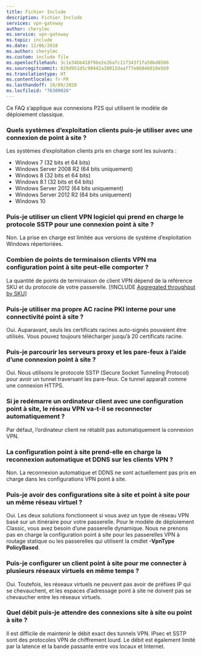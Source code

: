 ```yaml
---
title: Fichier Include
description: Fichier Include
services: vpn-gateway
author: cherylmc
ms.service: vpn-gateway
ms.topic: include
ms.date: 12/06/2018
ms.author: cherylmc
ms.custom: include file
ms.openlocfilehash: 3c1e34bb418f9be2e26afc117343f1fa50bd8566
ms.sourcegitcommit: 829d951d5c90442a38012daaf77e86046018e5b9
ms.translationtype: HT
ms.contentlocale: fr-FR
ms.lasthandoff: 10/09/2020
ms.locfileid: "76309026"
---
```

Ce FAQ s’applique aux connexions P2S qui utilisent le modèle de déploiement classique.

### <a name="what-client-operating-systems-can-i-use-with-point-to-site"></a>Quels systèmes d’exploitation clients puis-je utiliser avec une connexion de point à site ?

Les systèmes d’exploitation clients pris en charge sont les suivants :

* Windows 7 (32 bits et 64 bits)
* Windows Server 2008 R2 (64 bits uniquement)
* Windows 8 (32 bits et 64 bits)
* Windows 8.1 (32 bits et 64 bits)
* Windows Server 2012 (64 bits uniquement)
* Windows Server 2012 R2 (64 bits uniquement)
* Windows 10

### <a name="can-i-use-any-software-vpn-client-that-supports-sstp-for-point-to-site"></a>Puis-je utiliser un client VPN logiciel qui prend en charge le protocole SSTP pour une connexion point à site ?

Non. La prise en charge est limitée aux versions de système d’exploitation Windows répertoriées.

### <a name="how-many-vpn-client-endpoints-can-exist-in-my-point-to-site-configuration"></a>Combien de points de terminaison clients VPN ma configuration point à site peut-elle comporter ?

La quantité de points de terminaison de client VPN dépend de la référence SKU et du protocole de votre passerelle.
[!INCLUDE [Aggregated throughput by SKU](./vpn-gateway-table-gwtype-aggtput-include.md)]

### <a name="can-i-use-my-own-internal-pki-root-ca-for-point-to-site-connectivity"></a>Puis-je utiliser ma propre AC racine PKI interne pour une connectivité point à site ?

Oui. Auparavant, seuls les certificats racines auto-signés pouvaient être utilisés. Vous pouvez toujours télécharger jusqu’à 20 certificats racine.

### <a name="can-i-traverse-proxies-and-firewalls-by-using-point-to-site"></a>Puis-je parcourir les serveurs proxy et les pare-feux à l’aide d’une connexion point à site ?

Oui. Nous utilisons le protocole SSTP (Secure Socket Tunneling Protocol) pour avoir un tunnel traversant les pare-feux. Ce tunnel apparaît comme une connexion HTTPS.

### <a name="if-i-restart-a-client-computer-configured-for-point-to-site-will-the-vpn-automatically-reconnect"></a>Si je redémarre un ordinateur client avec une configuration point à site, le réseau VPN va-t-il se reconnecter automatiquement ?

Par défaut, l’ordinateur client ne rétablit pas automatiquement la connexion VPN.

### <a name="does-point-to-site-support-auto-reconnect-and-ddns-on-the-vpn-clients"></a>La configuration point à site prend-elle en charge la reconnexion automatique et DDNS sur les clients VPN ?

Non. La reconnexion automatique et DDNS ne sont actuellement pas pris en charge dans les configurations VPN point à site.

### <a name="can-i-have-site-to-site-and-point-to-site-configurations-for-the-same-virtual-network"></a>Puis-je avoir des configurations site à site et point à site pour un même réseau virtuel ?

Oui. Les deux solutions fonctionnent si vous avez un type de réseau VPN basé sur un itinéraire pour votre passerelle. Pour le modèle de déploiement Classic, vous avez besoin d’une passerelle dynamique. Nous ne prenons pas en charge la configuration point à site pour les passerelles VPN à routage statique ou les passerelles qui utilisent la cmdlet **-VpnType PolicyBased**.

### <a name="can-i-configure-a-point-to-site-client-to-connect-to-multiple-virtual-networks-at-the-same-time"></a>Puis-je configurer un client point à site pour me connecter à plusieurs réseaux virtuels en même temps ?

Oui. Toutefois, les réseaux virtuels ne peuvent pas avoir de préfixes IP qui se chevauchent, et les espaces d’adressage point à site ne doivent pas se chevaucher entre les réseaux virtuels.

### <a name="how-much-throughput-can-i-expect-through-site-to-site-or-point-to-site-connections"></a>Quel débit puis-je attendre des connexions site à site ou point à site ?

Il est difficile de maintenir le débit exact des tunnels VPN. IPsec et SSTP sont des protocoles VPN de chiffrement lourd. Le débit est également limité par la latence et la bande passante entre vos locaux et Internet.
